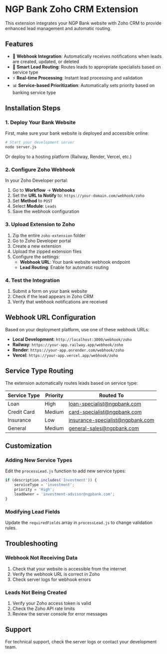 # NGP Bank Zoho CRM Extension

This extension integrates your NGP Bank website with Zoho CRM to provide enhanced lead management and automatic routing.

## Features

- 🔄 **Webhook Integration**: Automatically receives notifications when leads are created, updated, or deleted
- 🎯 **Smart Lead Routing**: Routes leads to appropriate specialists based on service type
- ⚡ **Real-time Processing**: Instant lead processing and validation
- 📊 **Service-based Prioritization**: Automatically sets priority based on banking service type

## Installation Steps

### 1. Deploy Your Bank Website
First, make sure your bank website is deployed and accessible online:

```bash
# Start your development server
node server.js
```

Or deploy to a hosting platform (Railway, Render, Vercel, etc.)

### 2. Configure Zoho Webhook
In your Zoho Developer portal:

1. Go to **Workflow** → **Webhooks**
2. Set the **URL to Notify** to: `https://your-domain.com/webhook/zoho`
3. Set **Method** to `POST`
4. Select **Module**: `Leads`
5. Save the webhook configuration

### 3. Upload Extension to Zoho
1. Zip the entire `zoho-extension` folder
2. Go to Zoho Developer portal
3. Create a new extension
4. Upload the zipped extension files
5. Configure the settings:
   - **Webhook URL**: Your bank website webhook endpoint
   - **Lead Routing**: Enable for automatic routing

### 4. Test the Integration
1. Submit a form on your bank website
2. Check if the lead appears in Zoho CRM
3. Verify that webhook notifications are received

## Webhook URL Configuration

Based on your deployment platform, use one of these webhook URLs:

- **Local Development**: `http://localhost:3000/webhook/zoho`
- **Railway**: `https://your-app.railway.app/webhook/zoho`
- **Render**: `https://your-app.onrender.com/webhook/zoho`
- **Vercel**: `https://your-app.vercel.app/webhook/zoho`

## Service Type Routing

The extension automatically routes leads based on service type:

| Service Type | Priority | Routed To |
|-------------|----------|-----------|
| Loan | High | loan-specialist@ngpbank.com |
| Credit Card | Medium | card-specialist@ngpbank.com |
| Insurance | Low | insurance-specialist@ngpbank.com |
| General | Medium | general-sales@ngpbank.com |

## Customization

### Adding New Service Types
Edit the `processLead.js` function to add new service types:

```javascript
if (description.includes('Investment')) {
    serviceType = 'investment';
    priority = 'High';
    leadOwner = 'investment-advisor@ngpbank.com';
}
```

### Modifying Lead Fields
Update the `requiredFields` array in `processLead.js` to change validation rules.

## Troubleshooting

### Webhook Not Receiving Data
1. Check that your website is accessible from the internet
2. Verify the webhook URL is correct in Zoho
3. Check server logs for webhook errors

### Leads Not Being Created
1. Verify your Zoho access token is valid
2. Check the Zoho API rate limits
3. Review the server console for error messages

## Support

For technical support, check the server logs or contact your development team.
